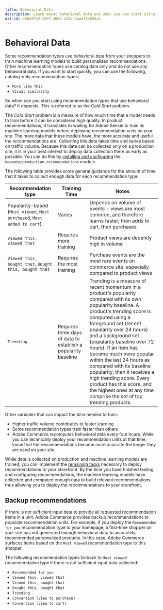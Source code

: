 ```yaml
---
title: Behavioral Data
description: Learn about behavioral data and when you can start using it.
exl-id: d68a97b9-1497-4603-a72c-4aaaf6e048cb
---
```

# Behavioral Data

Some recommendation types use behavioral data from your shoppers to train machine learning models to build personalized recommendations. Other recommendation types use catalog data only and do not use any behavioral data. If you want to start quickly, you can use the following, catalog-only recommendation types:

- `More like this`
- `Visual similarity`

So when can you start using recommendation types that use behavioral data? It depends. This is referred to as the _Cold Start_ problem.

The _Cold Start_ problem is a measure of how much time that a model needs to train before it can be considered high quality. In product recommendations, it translates to waiting for Adobe Sensei to train its machine learning models before deploying recommendation units on your site. The more data that these models have, the more accurate and useful the recommendations are. Collecting this data takes time and varies based on traffic volume. Because this data can be collected only on a production site, it is in your best interest to deploy data collection there as early as possible. You can do this by [installing and configuring](install-configure.md) the `magento/production-recommendations` module.

The following table provides some general guidance for the amount of time that it takes to collect enough data for each recommendation type:

| Recommendation type | Training Time | Notes |
|---|---|---|
|Popularity-based (`Most viewed`, `Most purchased`, `Most added to cart`) | Varies | Depends on volume of events - views are most common, and therefore learns faster; then adds to cart, then purchases|
|`Viewed this, viewed that` | Requires more training |Product views are decently high in volume|
|`Viewed this, bought that`, `Bought this, bought that`| Requires the most training |Purchase events are the most rare events on commerce site, especially compared to product views|
|`Trending` | Requires three days of data to establish a popularity baseline| Trending is a measure of recent momentum in a product's popularity compared with its own popularity baseline. A product's trending score is computed using a foreground set (recent popularity over 24 hours) and a background set (popularity baseline over 72 hours). If an item has become much more popular within the last 24 hours as compared with its baseline popularity, then it receives a high trending score. Every product has this score, and the highest ones at any time comprise the set of top trending products. |

Other variables that can impact the time needed to train:

- Higher traffic volume contributes to faster learning
- Some recommendation types train faster than others
- Adobe Commerce recomputes behavioral data every four hours. While you can technically deploy your recommendation units at that time, know that the recommendations become more accurate the longer they are used on your site.

While data is collected on production and machine learning models are trained, you can implement the [remaining tasks](implementation-workflow.md) necessary to deploy recommendations to your storefront. By the time you have finished testing and configuring recommendations, the machine learning models have collected and computed enough data to build relevant recommendations thus allowing you to deploy the recommendations to your storefront.

## Backup recommendations

If there is not sufficient input data to provide all requested recommendation items in a unit, Adobe Commerce provides backup recommendations to populate recommendation units. For example, if you deploy the `Recommended for you` recommendation type to your homepage, a first-time shopper on your site has not generated enough behavioral data to accurately recommended personalized products. In this case, Adobe Commerce surfaces items based on the `Most viewed` recommendation type to this shopper.

The following recommendation types fallback to `Most viewed` recommendation type if there is not sufficient input data collected:

- `Recommended for you`
- `Viewed this, viewed that`
- `Viewed this, bought that`
- `Bought this, bought that`
- `Trending`
- `Conversion (view to purchase)`
- `Conversion (view to cart)`
